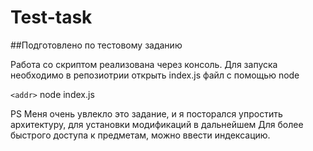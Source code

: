 # Test-task
##Подготовлено по тестовому заданию

Работа со скриптом реализована через консоль.
Для запуска необходимо в репозиотрии открыть index.js файл с помощью node

`<addr>` node index.js

PS Меня очень увлекло это задание, и я посторался упростить архитектуру, для установки модификаций в дальнейшем
Для более быстрого доступа к предметам, можно ввести индексацию.
